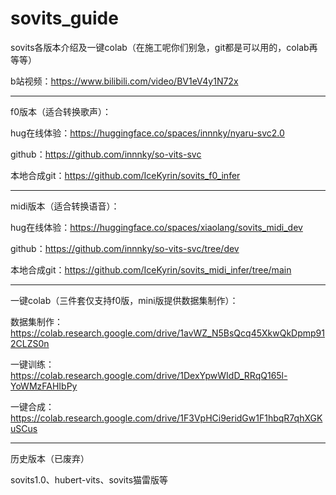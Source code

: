 # sovits_guide
sovits各版本介绍及一键colab（在施工呢你们别急，git都是可以用的，colab再等等）

b站视频：https://www.bilibili.com/video/BV1eV4y1N72x

************************************************************************************************************************

f0版本（适合转换歌声）：

hug在线体验：https://huggingface.co/spaces/innnky/nyaru-svc2.0

github：https://github.com/innnky/so-vits-svc

本地合成git：https://github.com/IceKyrin/sovits_f0_infer

************************************************************************************************************************
midi版本（适合转换语音）：

hug在线体验：https://huggingface.co/spaces/xiaolang/sovits_midi_dev

github：https://github.com/innnky/so-vits-svc/tree/dev

本地合成git：https://github.com/IceKyrin/sovits_midi_infer/tree/main

************************************************************************************************************************

一键colab（三件套仅支持f0版，mini版提供数据集制作）：

数据集制作：https://colab.research.google.com/drive/1avWZ_N5BsQcq45XkwQkDpmp912CLZS0n

一键训练：https://colab.research.google.com/drive/1DexYpwWIdD_RRqQ165l-YoWMzFAHIbPy

一键合成：https://colab.research.google.com/drive/1F3VpHCi9eridGw1F1hbqR7qhXGKuSCus

************************************************************************************************************************

历史版本（已废弃）

sovits1.0、hubert-vits、sovits猫雷版等
